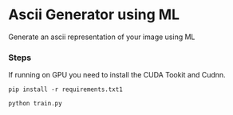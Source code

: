 # Ascii Generator using ML


Generate an ascii representation of your image using ML




### Steps
If running on GPU you need to install the CUDA Tookit and Cudnn.

`pip install -r requirements.txt1`

`python train.py`

